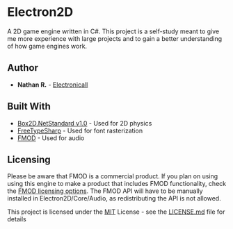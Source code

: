 # Electron2D

A 2D game engine written in C#. This project is a self-study meant to give me more experience with large projects and to gain a better understanding of how game engines work.

## Author

  - **Nathan R.** -
    [Electronicall](https://github.com/Electronicall)

## Built With

  - [Box2D.NetStandard v1.0](https://github.com/codingben/box2d-netstandard/tree/v1.0) - Used for 2D physics
  - [FreeTypeSharp](https://github.com/ryancheung/FreeTypeSharp) - Used for font rasterization
  - [FMOD](https://www.fmod.com/) - Used for audio  

## Licensing

Please be aware that FMOD is a commercial product. If you plan on using using this engine to make a product that includes FMOD functionality, check the [FMOD licensing options](https://www.fmod.com/licensing).
The FMOD API will have to be manually installed in Electron2D/Core/Audio, as redistributing the API is not allowed.

This project is licensed under the [MIT](LICENSE.md) License - see the [LICENSE.md](LICENSE.md) file
for details
